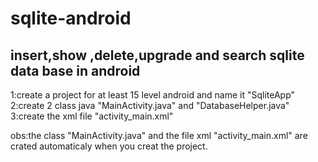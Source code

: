 # sqlite-android
 insert,show ,delete,upgrade and search sqlite data base in android 
-------------------------------------------
1:create a project for at least 15 level android and name it "SqliteApp"   
2:create 2 class java "MainActivity.java" and "DatabaseHelper.java"     
3:create the xml file "activity_main.xml"      



obs:the class "MainActivity.java"  and the file xml "activity_main.xml" are crated automaticaly when you creat the project.
